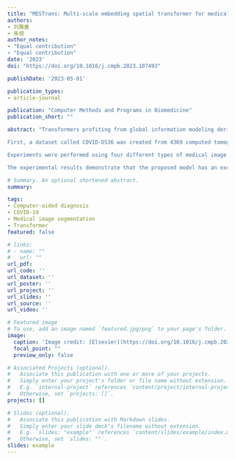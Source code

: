 ```yaml
---
title: "MESTrans: Multi-scale embedding spatial transformer for medical image segmentation"
authors:
- 刘雅童
- 朱煜
author_notes:
- "Equal contribution"
- "Equal contribution"
date: '2023'
doi: "https://doi.org/10.1016/j.cmpb.2023.107493"

publishDate: '2023-05-01'

publication_types:
- article-journal

publication: "Computer Methods and Programs in Biomedicine"
publication_short: ""

abstract: "Transformers profiting from global information modeling derived from the self-attention mechanism have recently achieved remarkable performance in computer vision. In this study, a novel transformer-based medical image segmentation network called the multi-scale embedding spatial transformer (MESTrans) was proposed for medical image segmentation.

First, a dataset called COVID-DS36 was created from 4369 computed tomography (CT) images of 36 patients from a partner hospital, of which 18 had COVID-19 and 18 did not. Subsequently, a novel medical image segmentation network was proposed, which introduced a self-attention mechanism to improve the inherent limitation of convolutional neural networks (CNNs) and was capable of adaptively extracting discriminative information in both global and local content. Specifically, based on U-Net, a multi-scale embedding block (MEB) and multi-layer spatial attention transformer (SATrans) structure were designed, which can dynamically adjust the receptive field in accordance with the input content. The spatial relationship between multi-level and multi-scale image patches was modeled, and the global context information was captured effectively. To make the network concentrate on the salient feature region, a feature fusion module (FFM) was established, which performed global learning and soft selection between shallow and deep features, adaptively combining the encoder and decoder features. Four datasets comprising CT images, magnetic resonance (MR) images, and H&E-stained slide images were used to assess the performance of the proposed network.

Experiments were performed using four different types of medical image datasets. For the COVID-DS36 dataset, our method achieved a Dice similarity coefficient (DSC) of 81.23%. For the GlaS dataset, 89.95% DSC and 82.39% intersection over union (IoU) were obtained. On the Synapse dataset, the average DSC was 77.48% and the average Hausdorff distance (HD) was 31.69 mm. For the I2CVB dataset, 92.3% DSC and 85.8% IoU were obtained.

The experimental results demonstrate that the proposed model has an excellent generalization ability and outperforms other state-of-the-art methods. It is expected to be a potent tool to assist clinicians in auxiliary diagnosis and to promote the development of medical intelligence technology."

# Summary. An optional shortened abstract.
summary: 

tags:
- Computer-aided diagnosis
- COVID-19
- Medical image segmentation
- Transformer
featured: false

# links:
# - name: ""
#   url: ""
url_pdf: 
url_code: ''
url_dataset: ''
url_poster: ''
url_project: ''
url_slides: ''
url_source: ''
url_video: ''

# Featured image
# To use, add an image named `featured.jpg/png` to your page's folder. 
image:
  caption: 'Image credit: [Elsevier](https://doi.org/10.1016/j.cmpb.2023.107493)'
  focal_point: ""
  preview_only: false

# Associated Projects (optional).
#   Associate this publication with one or more of your projects.
#   Simply enter your project's folder or file name without extension.
#   E.g. `internal-project` references `content/project/internal-project/index.md`.
#   Otherwise, set `projects: []`.
projects: []

# Slides (optional).
#   Associate this publication with Markdown slides.
#   Simply enter your slide deck's filename without extension.
#   E.g. `slides: "example"` references `content/slides/example/index.md`.
#   Otherwise, set `slides: ""`.
slides: example
---
```

